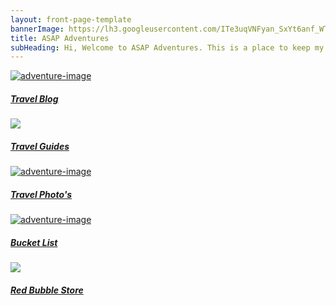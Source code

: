 ```yaml
---
layout: front-page-template
bannerImage: https://lh3.googleusercontent.com/ITe3uqVNFyan_SxYt6anf_WTk-xCLGydbdEW_vdL6TgWu_ulttYNKXRne7IEtPRBN04cMgPvUF5cCeH5DK7oqmODOcNu_VNLfWeYy-pLxXV73ERCmJT1PO4j3AHR0X-7n0u_8Q
title: ASAP Adventures
subHeading: Hi, Welcome to ASAP Adventures. This is a place to keep my travel adventures and also my adventures with food!  So come in and have a look around.
---
```

<div class="text-uppercase adventure-list experience">

  <div class="col-md-6 col-sm-6 animated fadeInUp" data-wow-delay="0.2s" data-wow-duration="1s">
    <a href="/travelblog">
      <img src="https://lh3.googleusercontent.com/mcaTfOOwoyNS6s_B4m72K83DC6xz_1kMDBkSyvFmqY5Fril4facF6jqI-kejRxzXdNH3x1EVDtiJRkSWzMGHenCfk2UWO1w5JREfBkAfSb7vZrpD7TsgPDVXeEFj3Iskhz5X_w" alt="adventure-image" class="img-responsive">
      <div class="overlay-lnk text-uppercase text-center">
        <i class="icon icon-globe"></i>
        <h5>Travel Blog</h5>
      </div>
    </a>
  </div>

  <div class="col-md-6 col-sm-6 animated fadeInUp" data-wow-delay="0.3s" data-wow-duration="1s">
    <a href="/travelguides">
      <img src="https://lh3.googleusercontent.com/rqRV-B5D3FquKSg5dN9BUCgUSGcOcno7q5FaXWOiY1N6L9WN7y3YPuJibtIMBbkdKj3aFEwQ8KhwuXnssnAj2jIu-P8MGvMuMKu3nN82DtgGWFibkOQ98CYpmbLMMA9FXtz5tXhp-VE=w2400">
      <div class="overlay-lnk text-uppercase text-center">
        <i class="icon icon-map"></i>
        <h5>Travel Guides</h5>
      </div>
    </a>
  </div>

  <div class="col-md-6 col-sm-6 animated fadeInUp" data-wow-delay="0.1s" data-wow-duration="1s">
    <a href="https://www.instagram.com/asapadventurestravel/">
      <img src="https://lh3.googleusercontent.com/KhhdH07ep9mXyg__g34Wsafgj_d1347_ZCyVKLYfkoKbG_JkN5FWIObxkp4FBDK6_3M2cwrNggbps8olVKo6i7WIOX1vsNLpjiRYIE46IdM_lZwTQcBWCrnPbrSMdfiel2eEQblLIrg=w2400" alt="adventure-image" class="img-responsive">
      <div class="overlay-lnk text-uppercase text-center">
        <i class="icon icon-camera"></i>
        <h5>Travel Photo's</h5>
      </div>
    </a>
  </div>

  <div class="col-md-6 col-sm-6 animated fadeInUp" data-wow-delay="0.2s" data-wow-duration="1s">
    <a href="/bucketlist">
      <img src="https://lh3.googleusercontent.com/gCvJWBf7zBJJFS0PZiqssGLCHbdzAyx8hBnqtdR864GAdoH4kIKwT1Di8XYdVeb7pTE4TQFxwWT7VuNWNH0UJ7C8t__Fbu1u1uE_MmjX_7qch4Ov69EqAg2qeEuwEeYLaBX4qfd0nQ=w2400" alt="adventure-image" class="img-responsive">
      <div class="overlay-lnk text-uppercase text-center">
        <i class="icon icon-trophy"></i>
        <h5>Bucket List</h5>
      </div>
    </a>
  </div>

  <div class="col-md-6 col-sm-6 animated fadeInUp" data-wow-delay="0.1s" data-wow-duration="1s">
    <a href="https://www.redbubble.com/people/asapadventures/shop?asc=u">
      <img src="https://lh3.googleusercontent.com/7W6EKefPpKG1Qo2f81CPxaBwm1qi1hrFOEv2VZBnFb5MT7kvqIjTQwLzirRJIrjmnb7tFK5l31iw7ZLYFBC5bB_tRbyPrWMv7vBNd9Hvlure5ulwoGojM-76VWs1ZxVhhNBANS96hfI=w2400">
      <div class="overlay-lnk text-uppercase text-center">
        <i class="icon icon-wallet"></i>
        <h5>Red Bubble Store</h5>
      </div>
    </a>
  </div>
</div>
